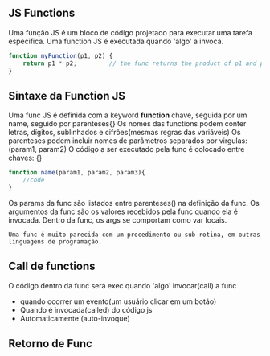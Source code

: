 ## JS Functions

Uma função JS é um bloco de código projetado para executar uma tarefa especifica.
Uma function JS é executada quando 'algo' a invoca.

~~~ javascript
function myFunction(p1, p2) {
    return p1 * p2;         // the func returns the product of p1 and p2 
}
~~~
## Sintaxe da Function JS

Uma func JS é definida com a keyword **function** chave, seguida por um name, seguido por parenteses{}
Os nomes das functions podem conter letras, dígitos, sublinhados e cifrões(mesmas regras das variáveis)
Os parenteses podem incluir nomes de parâmetros separados  por virgulas: (param1, param2)
O código  a ser executado pela func é colocado entre chaves: {}

~~~ javascript
function name(param1, param2, param3){
    //code
}
~~~

Os params da func são  listados entre parenteses() na definição da func.
Os argumentos da func são os valores recebidos pela func quando ela é invocada.
Dentro da func, os args se comportam como var locais.

    Uma func é muito parecida com um procedimento ou sub-rotina, em outras linguagens de programação.

## Call de functions

O código dentro da func será exec quando 'algo' invocar(call) a func
- quando ocorrer um evento(um usuário clicar em um botão)
- Quando é invocada(called) do código js
- Automaticamente (auto-invoque)

## Retorno de Func

